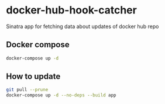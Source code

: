 # docker-hub-hook-catcher
Sinatra app for fetching data about updates of docker hub repo

## Docker compose

```bash
docker-compose up -d
```

## How to update

```bash
git pull --prune
docker-compose up -d --no-deps --build app
```
